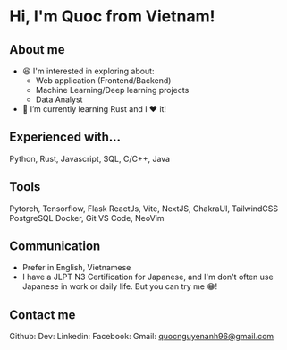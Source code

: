 # Hi, I'm Quoc from Vietnam!

## About me
- :satisfied: I'm interested in exploring about:
  * Web application (Frontend/Backend)
  * Machine Learning/Deep learning projects
  * Data Analyst
- 🌱 I’m currently learning Rust and I :heart: it!

## Experienced with...
Python, Rust, Javascript, SQL, C/C++, Java

## Tools
Pytorch, Tensorflow, Flask
ReactJs, Vite, NextJS, ChakraUI, TailwindCSS
PostgreSQL
Docker, Git
VS Code, NeoVim

## Communication
- Prefer in English, Vietnamese
- I have a JLPT N3 Certification for Japanese, and I'm don't often use Japanese in work or daily life. But you can try me :grin:!

## Contact me
Github:
Dev:
Linkedin:
Facebook:
Gmail: quocnguyenanh96@gmail.com

<!--
**naquoc/naquoc** is a ✨ _special_ ✨ repository because its `README.md` (this file) appears on your GitHub profile.

Here are some ideas to get you started:

- 🔭 I’m currently working on ...
- 🌱 I’m currently learning ...
- 👯 I’m looking to collaborate on ...
- 🤔 I’m looking for help with ...
- 💬 Ask me about ...
- 📫 How to reach me: ...
- 😄 Pronouns: ...
- ⚡ Fun fact: ...
-->
